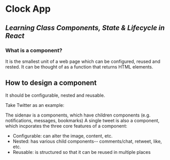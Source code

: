 # Clock App
## *Learning Class Components, State & Lifecycle in React*

### What is a component? 
It is the smallest unit of a web page which can be configured, reused and rested. It can be thought of as a function that returns HTML elements. 

## How to design a component
It should be configurable, nested and reusable. 

Take Twitter as an example: 

The sidenav is a components, which have children components (e.g. notifications, messages, bookmarks)
A single tweet is also a component, which incporates the three core features of a component: 
- Configurable: can alter the image, content, etc.
- Nested: has various child components-- comments/chat, retweet, like, etc.
- Reusable: is structured so that it can be reused in multiple places